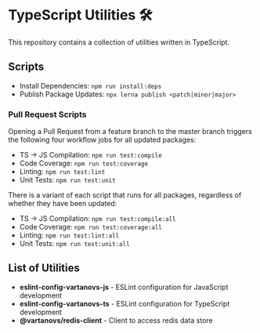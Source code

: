 # TypeScript Utilities 🛠️

This repository contains a collection of utilities written in TypeScript.

## Scripts

- Install Dependencies:                  `npm run install:deps`
- Publish Package Updates:               `npx lerna publish <patch|minor|major>`

### Pull Request Scripts

Opening a Pull Request from a feature branch to the master branch triggers the following four workflow jobs for all updated packages:

- TS -> JS Compilation:                 `npm run test:compile`
- Code Coverage:                        `npm run test:coverage`
- Linting:                              `npm run test:lint`
- Unit Tests:                           `npm run test:unit`

There is a variant of each script that runs for all packages, regardless of whether they have been updated:

- TS -> JS Compilation:                 `npm run test:compile:all`
- Code Coverage:                        `npm run test:coverage:all`
- Linting:                              `npm run test:lint:all`
- Unit Tests:                           `npm run test:unit:all`

## List of Utilities

- **eslint-config-vartanovs-js**        - ESLint configuration for JavaScript development
- **eslint-config-vartanovs-ts**        - ESLint configuration for TypeScript development
- **@vartanovs/redis-client**           - Client to access redis data store
